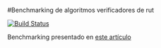#Benchmarking de algoritmos verificadores de rut

[travis-image]: https://travis-ci.org/gpincheiraa/rut-benchmark.png
[travis-url]: https://travis-ci.org/gpincheiraa/rut-benchmark

[![Build Status][travis-image]][travis-url]

Benchmarking presentado en [este artículo](https://gp-javascript-blog.herokuapp.com/contruyendo-una-directiva-desde-0-hasta-publicarla-en-git/)